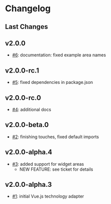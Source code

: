 # Changelog

## Last Changes


## v2.0.0

- [#6](https://github.com/LaxarJS/laxar-vue-adapter/issues/6): documentation: fixed example area names


## v2.0.0-rc.1

- [#5](https://github.com/LaxarJS/laxar-vue-adapter/issues/5): fixed dependencies in package.json


## v2.0.0-rc.0

- [#4](https://github.com/LaxarJS/laxar-vue-adapter/issues/4): additional docs


## v2.0.0-beta.0

- [#2](https://github.com/LaxarJS/laxar-vue-adapter/issues/2): finishing touches, fixed default imports


## v2.0.0-alpha.4

- [#3](https://github.com/LaxarJS/laxar-vue-adapter/issues/3): added support for widget areas
    + NEW FEATURE: see ticket for details


## v2.0.0-alpha.3

- [#1](https://github.com/LaxarJS/laxar-vue-adapter/issues/1): initial Vue.js technology adapter
